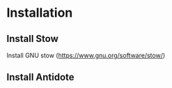 # Installation

## Install Stow

Install GNU stow (https://www.gnu.org/software/stow/)

## Install Antidote
